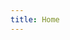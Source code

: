 ```yaml
---
title: Home
---
```


<!-- ## About me

By day I am a <strong>Pipeline Software Developer</strong> at Toronto-based animation studio
<a target="_blank" href="https://www.industrialbrothers.com">Industrial Brothers</a>
where I build backend tooling that helps streamline the process from concept to final render
for our productions. The most recent of which: *Daniel Spellbound* is now streaming on Netflix.

By night I am *"indecisive about my hobbies"*. I bounce around between a large collection of interests, with the common focus of wanting to learn how things *really work*. I take deep dives into topics that I find interesting, and occasionally write about them on [my blog](/blog).

## Whats in the works

I am currently working on a few projects, including:

- Maintaining [AS54041](https://as54041.peeringdb.com), a small computer network
- Publishing music under my own name on [Spotify](https://open.spotify.com/artist/1aLNEmgqBJkhfkEZvf8Vh5) and [Apple Music](https://music.apple.com/us/artist/evan-pratten/1611566708)
- Occasional <a href="https://instagram.com/evanpratten" target="_blank" rel="me">photography</a>

<!-- I am also working on an Internet-Draft:

- [draft-evan-amateur-radio-ipv6](https://datatracker.ietf.org/doc/html/draft-evan-amateur-radio-ipv6) - Globally Unique IPv6 Addressing for Amateur Radio -->
<!--
## Previous work

Some of the more notable things I've worked on in the past are:

- The animated TV series [Daniel Spellbound](https://www.imdb.com/title/tt13983670/)
- A [fleet of robots at *Raider Robotics*](/robotics/5024) -->
